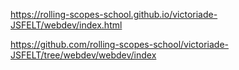 https://rolling-scopes-school.github.io/victoriade-JSFELT/webdev/index.html


https://github.com/rolling-scopes-school/victoriade-JSFELT/tree/webdev/webdev/index
